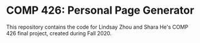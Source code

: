 # COMP 426: Personal Page Generator

This repository contains the code for Lindsay Zhou and Shara He's COMP 426 final project, created during Fall 2020.